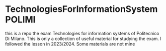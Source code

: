 # TechnologiesForInformationSystemPOLIMI
this is a repo the exam Technologies for information systems of Politecnico Di Milano. This is only a collection of useful material for studying the exam. I followed the lesson in 2023/2024. Some materials are not mine 
